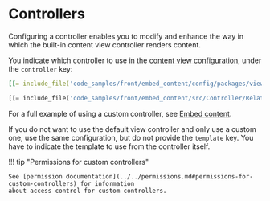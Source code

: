 # Controllers

Configuring a controller enables you to modify and enhance the way in which the built-in content view controller renders content.

You indicate which controller to use in the [content view configuration](../templates/template_configuration.md), under the `controller` key:

``` yaml
[[= include_file('code_samples/front/embed_content/config/packages/views.yaml', 23, 26) =]][[= include_file('code_samples/front/embed_content/config/packages/views.yaml', 28, 30) =]]
```

``` php
[[= include_file('code_samples/front/embed_content/src/Controller/RelationController.php', 2, 9) =]]
```

For a full example of using a custom controller, see [Embed content](../embed_and_list_content/embed_content.md#custom-controller).

If you do not want to use the default view controller and only use a custom one,
use the same configuration, but do not provide the `template` key.
You have to indicate the template to use from the controller itself.

!!! tip "Permissions for custom controllers"

    See [permission documentation](../../permissions.md#permissions-for-custom-controllers) for information
    about access control for custom controllers.
